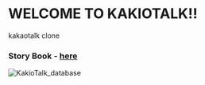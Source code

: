# WELCOME TO KAKIOTALK!!

kakaotalk clone

### Story Book - [here](https://kakiotalk-storybook.junow.now.sh/)

![KakioTalk_database](https://user-images.githubusercontent.com/22672155/79060311-88dc7080-7cbe-11ea-8aa4-ee500a33c26f.png)
